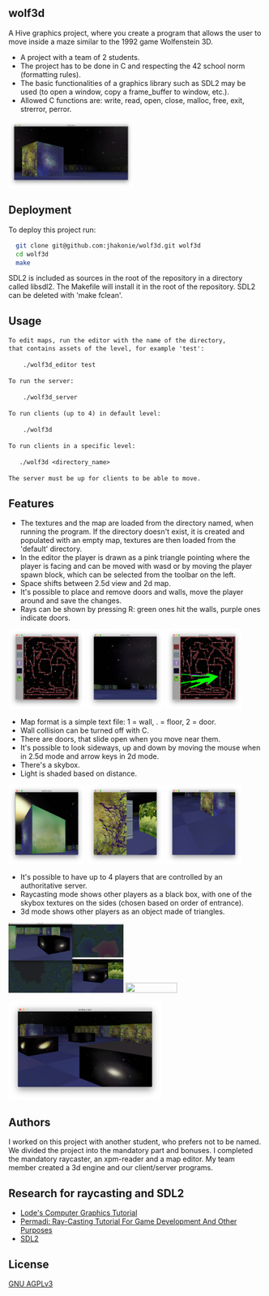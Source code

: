 ## wolf3d

A Hive graphics project, where you create a program that allows the user to move inside a maze similar to the 1992 game Wolfenstein 3D.
- A project with a team of 2 students.
- The project has to be done in C and respecting the 42 school norm (formatting rules).
- The basic functionalities of a graphics library such as SDL2 may be used (to open a window, copy a frame_buffer to window, etc.).
- Allowed C functions are: write, read, open, close, malloc, free, exit, strerror, perror.
<p align="left">
  <img src="https://github.com/jhakonie/wolf3d/blob/main/screenshots/wolf3d_editor_sky.png" width="49%" height="45%">
</p>

## Deployment

To deploy this project run:

```bash
  git clone git@github.com:jhakonie/wolf3d.git wolf3d
  cd wolf3d
  make
```
SDL2 is included as sources in the root of the repository in a directory called libsdl2.
The Makefile will install it in the root of the repository. SDL2 can be deleted with 'make fclean'.

## Usage

```
To edit maps, run the editor with the name of the directory,
that contains assets of the level, for example 'test':

    ./wolf3d_editor test

To run the server:

    ./wolf3d_server

To run clients (up to 4) in default level:

    ./wolf3d
    
To run clients in a specific level:

   ./wolf3d <directory_name>
   
The server must be up for clients to be able to move.
```
## Features
- The textures and the map are loaded from the directory named, when running the program.
   If the directory doesn't exist, it is created and populated with an empty map, textures are then loaded from the 'default' directory.
- In the editor the player is drawn as a pink triangle pointing where the player is facing and can be moved with wasd
or by moving the player spawn block, which can be selected from the toolbar on the left.
- Space shifts between 2.5d view and 2d map.
- It's possible to place and remove doors and walls, move the player around and save the changes.
- Rays can be shown by pressing R:
green ones hit the walls, purple ones indicate doors.

<p align="left">
  <img src="https://github.com/jhakonie/wolf3d/blob/main/screenshots/wolf3d_editor.png" width="30%" height="30%">
  <img src="https://github.com/jhakonie/wolf3d/blob/main/screenshots/wolf3d_editor_2.5d_view.png" width="30%" height="30%">
  <img src="https://github.com/jhakonie/wolf3d/blob/main/screenshots/wolf3d_editor_showing_rays.png" width="30%" height="30%">
</p>

- Map format is a simple text file: 1 = wall, . = floor, 2 = door.
- Wall collision can be turned off with C.
- There are doors, that slide open when you move near them.
- It's possible to look sideways, up and down by moving the mouse when in 2.5d mode and arrow keys in 2d mode.
- There's a skybox.
- Light is shaded based on distance.

<p align="left">
  <img src="https://github.com/jhakonie/wolf3d/blob/main/screenshots/wolf3d_editor_looking_up.png" width="30%" height="30%">
  <img src="https://github.com/jhakonie/wolf3d/blob/main/screenshots/wolf3d_editor_door_open_2.5d.png" width="30%" height="30%">
  <img src="https://github.com/jhakonie/wolf3d/blob/main/screenshots/wolf3d_lookdown.png" width="30%" height="30%">
</p>

- It's possible to have up to 4 players that are controlled by an authoritative server.
- Raycasting mode shows other players as a black box, with one of the skybox textures on the sides (chosen based on order of entrance).
- 3d mode shows other players as an object made of triangles.

<p align="left">
  <img src="https://github.com/jhakonie/wolf3d/blob/main/screenshots/wolf3d_client_2_players_2.5d.png" width="45%" height="40%">
  <img src="https://github.com/jhakonie/wolf3d/blob/main/screenshots/wolf3d_client_2_players_3d.png" width="45%" height="40%">
</p>
<p align="left">
  <img src="https://github.com/jhakonie/wolf3d/blob/main/screenshots/wolf3d_client_4_players.png" width="60%" height="60%">
</p>



## Authors

I worked on this project with another student, who prefers not to be named.
We divided the project into the mandatory part and bonuses.
I completed the mandatory raycaster, an xpm-reader and a map editor.
My team member created a 3d engine and our client/server programs.

## Research for raycasting and SDL2

 - [Lode's Computer Graphics Tutorial](https://lodev.org/cgtutor/raycasting2.html)
 - [Permadi: Ray-Casting Tutorial For Game Development And Other Purposes](https://permadi.com/1996/05/ray-casting-tutorial-table-of-contents/)
 - [SDL2](https://www.libsdl.org/)
 
## License

[GNU AGPLv3](https://choosealicense.com/licenses/agpl-3.0/)

